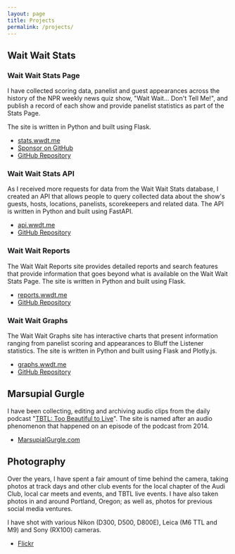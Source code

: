 ```yaml
---
layout: page
title: Projects
permalink: /projects/
---
```


## Wait Wait Stats

### Wait Wait Stats Page

I have collected scoring data, panelist and guest appearances across the history of the NPR weekly news quiz show, "Wait Wait... Don't Tell Me!", and publish a record of each show and provide panelist statistics as part of the Stats Page.

The site is written in Python and built using Flask.

* [stats.wwdt.me](https://stats.wwdt.me/)
* [Sponsor on GitHub](https://github.com/sponsors/questionlp)
* [GitHub Repository](https://github.com/questionlp/stats.wwdt.me)

### Wait Wait Stats API

As I received more requests for data from the Wait Wait Stats database, I created an API that allows people to query collected data about the show's guests, hosts, locations, panelists, scorekeepers and related data. The API is written in Python and built using FastAPI.

* [api.wwdt.me](https://api.wwdt.me/)
* [GitHub Repository](https://github.com/questionlp/api.wwdt.me_v2)

### Wait Wait Reports

The Wait Wait Reports site provides detailed reports and search features that provide information that goes beyond what is available on the Wait Wait Stats Page. The site is written in Python and built using Flask.

* [reports.wwdt.me](https://reports.wwdt.me/)
* [GitHub Repository](https://github.com/questionlp/reports.wwdt.me)

### Wait Wait Graphs

The Wait Wait Graphs site has interactive charts that present information ranging from panelist scoring and appearances to Bluff the Listener statistics. The site is written in Python and built using Flask and Plotly.js.

* [graphs.wwdt.me](https://graphs.wwdt.me/)
* [GitHub Repository](https://github.com/questionlp/graphs.wwdt.me)

## Marsupial Gurgle

I have been collecting, editing and archiving audio clips from the daily podcast "[TBTL: Too Beautiful to Live](https://tbtl.net/)". The site is named after an audio phenomenon that happened on an episode of the podcast from 2014.

* [MarsupialGurgle.com](https://marsupialgurgle.com/)

## Photography

Over the years, I have spent a fair amount of time behind the camera, taking photos at track days and other club events for the local chapter of the Audi Club, local car meets and events, and TBTL live events. I have also taken photos in and around Portland, Oregon; as well as, photos for previous social media ventures.

I have shot with various Nikon (D300, D500, D800E), Leica (M6 TTL and M9) and Sony (RX100) cameras.

* [Flickr](https://www.flickr.com/people/questionlp/)
